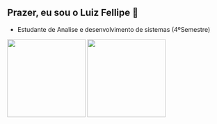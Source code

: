 ## Prazer, eu sou o Luiz Fellipe 👋
<ul>
          <li>Estudante de Analise e desenvolvimento de sistemas (4ºSemestre)
          
</ul>

<div>
<img height= "180em" src="https://github-readme-stats.vercel.app/api?username=luiz5421&show_icons=true&theme=dracula">
<img height="180em" src="https://github-readme-stats.vercel.app/api/top-langs/?username=luiz5421&layout=compact&theme=dracula">
</div>

